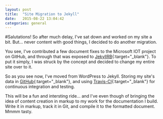 ```yaml
---
layout: post
title:  "Site Migration to Jekyll"
date:   2015-08-22 13:04:42
categories: general
---
```

#Salutations!
So after much delay, I've sat down and worked on my site a bit. But... never content with good things, I decided to do another migration.

You see, I've contributed a few document fixes to the Microsoft IOT project on GitHub, and through that was exposed to [JekyllRB](http://www.jekyllrb.com){:target="_blank"}. To put it simply, I was struck by the concept and decided to change my entire site over to it.

So as you see now, I've moved from WordPress to Jekyll. Storing my site's data in [GitHub](https://github.com/jmhardison/jonathanhardison-com){:target="_blank"}, and using [Travis-CI](http://www.travis-ci.org){:target="_blank"} for continuous integration and testing.

This will be a fun and intersting ride... and I've even though of bringing the idea of content creation in markup to my work for the documentation I build. Write it in markup, track it in Git, and compile it to the formatted document. Mmmm tasty.
